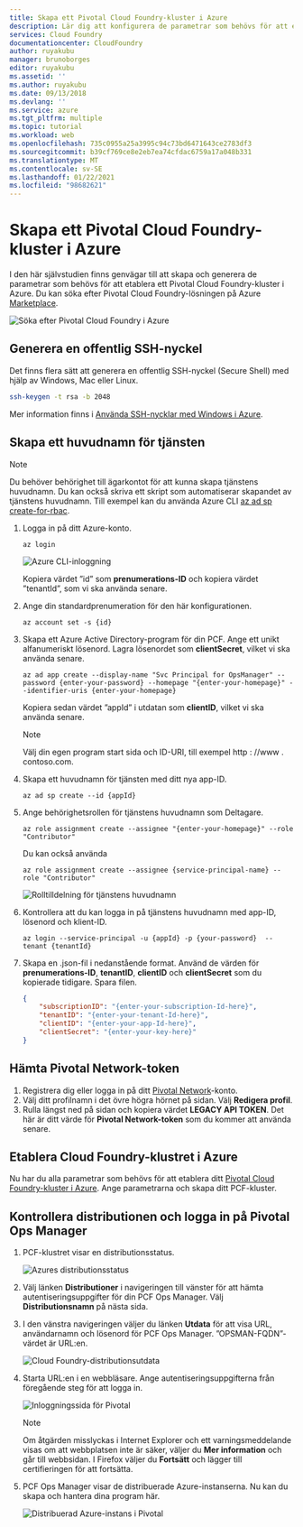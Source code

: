```yaml
---
title: Skapa ett Pivotal Cloud Foundry-kluster i Azure
description: Lär dig att konfigurera de parametrar som behövs för att etablera ett Pivotal Cloud Foundry-kluster (PCF) i Azure
services: Cloud Foundry
documentationcenter: CloudFoundry
author: ruyakubu
manager: brunoborges
editor: ruyakubu
ms.assetid: ''
ms.author: ruyakubu
ms.date: 09/13/2018
ms.devlang: ''
ms.service: azure
ms.tgt_pltfrm: multiple
ms.topic: tutorial
ms.workload: web
ms.openlocfilehash: 735c0955a25a3995c94c73bd6471643ce2783df3
ms.sourcegitcommit: b39cf769ce8e2eb7ea74cfdac6759a17a048b331
ms.translationtype: MT
ms.contentlocale: sv-SE
ms.lasthandoff: 01/22/2021
ms.locfileid: "98682621"
---
```

# <a name="create-a-pivotal-cloud-foundry-cluster-on-azure"></a>Skapa ett Pivotal Cloud Foundry-kluster i Azure

I den här självstudien finns genvägar till att skapa och generera de parametrar som behövs för att etablera ett Pivotal Cloud Foundry-kluster i Azure. Du kan söka efter Pivotal Cloud Foundry-lösningen på Azure [Marketplace](https://azuremarketplace.microsoft.com/marketplace/apps/pivotal.pivotal-cloud-foundry).

![Söka efter Pivotal Cloud Foundry i Azure](media/deploy/pcf-marketplace.png)


## <a name="generate-an-ssh-public-key"></a>Generera en offentlig SSH-nyckel

Det finns flera sätt att generera en offentlig SSH-nyckel (Secure Shell) med hjälp av Windows, Mac eller Linux.

```Bash
ssh-keygen -t rsa -b 2048
```

Mer information finns i [Använda SSH-nycklar med Windows i Azure](../virtual-machines/linux/ssh-from-windows.md).

## <a name="create-a-service-principal"></a>Skapa ett huvudnamn för tjänsten

> [!NOTE]
>
> Du behöver behörighet till ägarkontot för att kunna skapa tjänstens huvudnamn. Du kan också skriva ett skript som automatiserar skapandet av tjänstens huvudnamn. Till exempel kan du använda Azure CLI [az ad sp create-for-rbac](/cli/azure/ad/sp).

1. Logga in på ditt Azure-konto.

    ```azurecli
    az login
    ```

    ![Azure CLI-inloggning](media/deploy/az-login-output.png )
 
    Kopiera värdet ”id” som **prenumerations-ID** och kopiera värdet ”tenantId”, som vi ska använda senare.

2. Ange din standardprenumeration för den här konfigurationen.

    ```azurecli
    az account set -s {id}
    ```

3. Skapa ett Azure Active Directory-program för din PCF. Ange ett unikt alfanumeriskt lösenord. Lagra lösenordet som **clientSecret**, vilket vi ska använda senare.

    ```azurecli
    az ad app create --display-name "Svc Principal for OpsManager" --password {enter-your-password} --homepage "{enter-your-homepage}" --identifier-uris {enter-your-homepage}
    ```

    Kopiera sedan värdet ”appId” i utdatan som **clientID**, vilket vi ska använda senare.

    > [!NOTE]
    >
    > Välj din egen program start sida och ID-URI, till exempel http \: //www \. contoso.com.

4. Skapa ett huvudnamn för tjänsten med ditt nya app-ID.

    ```azurecli
    az ad sp create --id {appId}
    ```

5. Ange behörighetsrollen för tjänstens huvudnamn som Deltagare.

    ```azurecli
    az role assignment create --assignee "{enter-your-homepage}" --role "Contributor"
    ```

    Du kan också använda

    ```azurecli
    az role assignment create --assignee {service-principal-name} --role "Contributor"
    ```

    ![Rolltilldelning för tjänstens huvudnamn](media/deploy/svc-princ.png )

6. Kontrollera att du kan logga in på tjänstens huvudnamn med app-ID, lösenord och klient-ID.

    ```azurecli
    az login --service-principal -u {appId} -p {your-password}  --tenant {tenantId}
    ```

7. Skapa en .json-fil i nedanstående format. Använd de värden för **prenumerations-ID**, **tenantID**, **clientID** och **clientSecret** som du kopierade tidigare. Spara filen.

    ```json
    {
        "subscriptionID": "{enter-your-subscription-Id-here}",
        "tenantID": "{enter-your-tenant-Id-here}",
        "clientID": "{enter-your-app-Id-here}",
        "clientSecret": "{enter-your-key-here}"
    }
    ```

## <a name="get-the-pivotal-network-token"></a>Hämta Pivotal Network-token

1. Registrera dig eller logga in på ditt [Pivotal Network](https://network.pivotal.io)-konto.
2. Välj ditt profilnamn i det övre högra hörnet på sidan. Välj **Redigera profil**.
3. Rulla längst ned på sidan och kopiera värdet **LEGACY API TOKEN**. Det här är ditt värde för **Pivotal Network-token** som du kommer att använda senare.

## <a name="provision-your-cloud-foundry-cluster-on-azure"></a>Etablera Cloud Foundry-klustret i Azure

Nu har du alla parametrar som behövs för att etablera ditt [Pivotal Cloud Foundry-kluster i Azure](https://azuremarketplace.microsoft.com/marketplace/apps/pivotal.pivotal-cloud-foundry).
Ange parametrarna och skapa ditt PCF-kluster.

## <a name="verify-the-deployment-and-sign-in-to-the-pivotal-ops-manager"></a>Kontrollera distributionen och logga in på Pivotal Ops Manager

1. PCF-klustret visar en distributionsstatus.

    ![Azures distributionsstatus](media/deploy/deployment.png )

2. Välj länken **Distributioner** i navigeringen till vänster för att hämta autentiseringsuppgifter för din PCF Ops Manager. Välj **Distributionsnamn** på nästa sida.
3. I den vänstra navigeringen väljer du länken **Utdata** för att visa URL, användarnamn och lösenord för PCF Ops Manager. ”OPSMAN-FQDN”-värdet är URL:en.
 
    ![Cloud Foundry-distributionsutdata](media/deploy/deploy-outputs.png )
 
4. Starta URL:en i en webbläsare. Ange autentiseringsuppgifterna från föregående steg för att logga in.

    ![Inloggningssida för Pivotal](media/deploy/pivotal-login.png )
         
    > [!NOTE]
    >
    > Om åtgärden misslyckas i Internet Explorer och ett varningsmeddelande visas om att webbplatsen inte är säker, väljer du **Mer information** och går till webbsidan. I Firefox väljer du **Fortsätt** och lägger till certifieringen för att fortsätta.

5. PCF Ops Manager visar de distribuerade Azure-instanserna. Nu kan du skapa och hantera dina program här.
               
    ![Distribuerad Azure-instans i Pivotal](media/deploy/ops-mgr.png )
